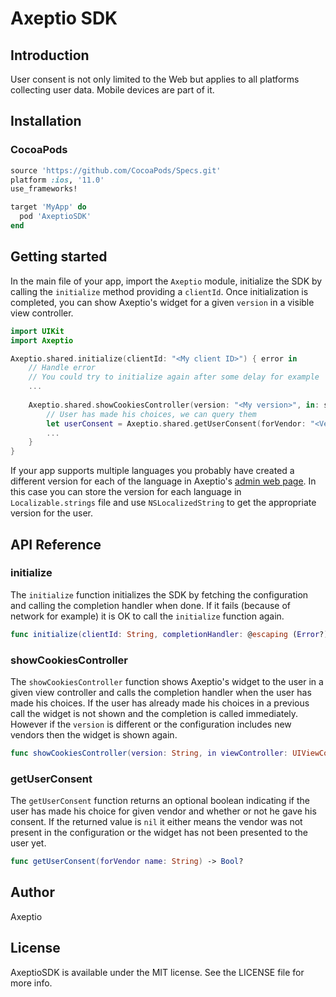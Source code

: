 # Axeptio SDK

## Introduction

User consent is not only limited to the Web but applies to all platforms collecting user data. Mobile devices are part of it.

## Installation

### **CocoaPods**

```ruby
source 'https://github.com/CocoaPods/Specs.git'
platform :ios, '11.0'
use_frameworks!

target 'MyApp' do
  pod 'AxeptioSDK'
end
```

## Getting started

In the main file of your app, import the `Axeptio` module, initialize the SDK by calling the `initialize` method providing a `clientId`. Once initialization is completed, you can show Axeptio's widget for a given `version` in a visible view controller.

```swift
import UIKit
import Axeptio

Axeptio.shared.initialize(clientId: "<My client ID>") { error in
	// Handle error
	// You could try to initialize again after some delay for example
	...
	
	Axeptio.shared.showCookiesController(version: "<My version>", in: someVisibleViewController) { error in
		// User has made his choices, we can query them
		let userConsent = Axeptio.shared.getUserConsent(forVendor: "<Vendor name>")
		...
	}
}
```

If your app supports multiple languages you probably have created a different version for each of the language in Axeptio's [admin web page](https://admin.axeptio.eu). In this case you can store the version for each language in `Localizable.strings` file and use `NSLocalizedString` to get the appropriate version for the user.

## API Reference

### initialize

The `initialize` function initializes the SDK by fetching the configuration and calling the completion handler when done. If it fails (because of network for example) it is OK to call the `initialize` function again.

```swift
func initialize(clientId: String, completionHandler: @escaping (Error?) -> Void)
```

### showCookiesController

The `showCookiesController` function shows Axeptio's widget to the user in a given view controller and calls the completion handler when the user has made his choices. If the user has already made his choices in a previous call the widget is not shown and the completion is called immediately. However if the `version` is different or the configuration includes new vendors then the widget is shown again.

```swift
func showCookiesController(version: String, in viewController: UIViewController, animated: Bool = true, completionHandler: @escaping (Error?) -> Void)
```

### getUserConsent

The `getUserConsent` function returns an optional boolean indicating if the user has made his choice for given vendor and whether or not he gave his consent. If the returned value is `nil` it either means the vendor was not present in the configuration or the widget has not been presented to the user yet.

```swift
func getUserConsent(forVendor name: String) -> Bool?
```

## Author

Axeptio

## License

AxeptioSDK is available under the MIT license. See the LICENSE file for more info.
